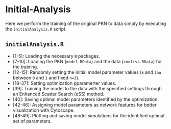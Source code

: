 # Initial-Analysis

Here we perform the training of the original PKN to data simply by executing the `initialAnalysis.R` script.

## `initialAnalysis.R`
+ [1-5]: Loading the necessary `R` packages.
+ [7-10]: Loading the PKN (`model.RData`) and the data (`cnolist.RData`) for the training.
+ [12-15]: Randomly setting the initial model parameter values (`k` and `tau` between `0` and `1` and fixed `n=3`).
+ [18-37]: Setting optimization pparamerter values.
+ [39]: Training the model to the data with the specified settings through an Enhanced Scatter Search (eSS) method.
+ [40]: Saving optimal model parameters identified by the optimization.
+ [42-46]: Assigning model parameters as network features for better visualization with Cytoscape.
+ [48-49]: Plotting and saving model simulations for the identified optimal set of parameters.
